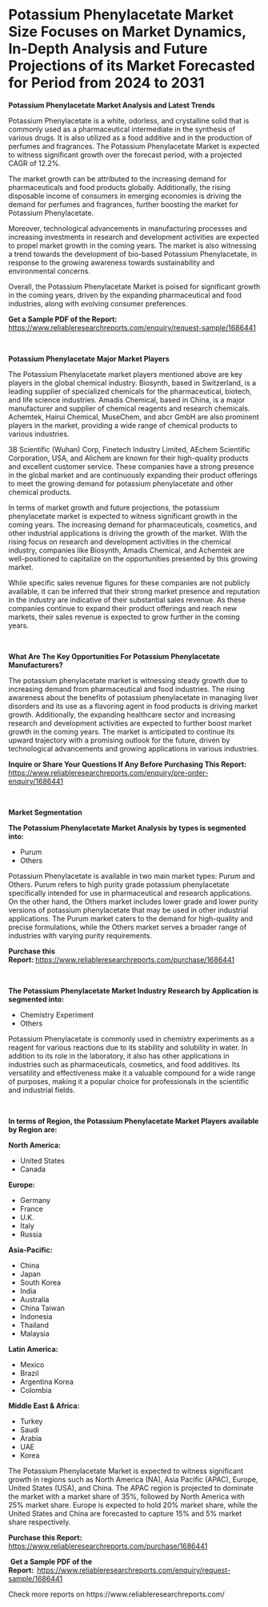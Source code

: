 <p><h1>Potassium Phenylacetate Market Size Focuses on Market Dynamics, In-Depth Analysis and Future Projections of its Market Forecasted for Period from 2024 to 2031</h1></p><p><strong>Potassium Phenylacetate Market Analysis and Latest Trends</strong></p>
<p><p>Potassium Phenylacetate is a white, odorless, and crystalline solid that is commonly used as a pharmaceutical intermediate in the synthesis of various drugs. It is also utilized as a food additive and in the production of perfumes and fragrances. The Potassium Phenylacetate Market is expected to witness significant growth over the forecast period, with a projected CAGR of 12.2%. </p><p>The market growth can be attributed to the increasing demand for pharmaceuticals and food products globally. Additionally, the rising disposable income of consumers in emerging economies is driving the demand for perfumes and fragrances, further boosting the market for Potassium Phenylacetate. </p><p>Moreover, technological advancements in manufacturing processes and increasing investments in research and development activities are expected to propel market growth in the coming years. The market is also witnessing a trend towards the development of bio-based Potassium Phenylacetate, in response to the growing awareness towards sustainability and environmental concerns.</p><p>Overall, the Potassium Phenylacetate Market is poised for significant growth in the coming years, driven by the expanding pharmaceutical and food industries, along with evolving consumer preferences.</p></p>
<p><strong>Get a Sample PDF of the Report:&nbsp;</strong> <a href="https://www.reliableresearchreports.com/enquiry/request-sample/1686441">https://www.reliableresearchreports.com/enquiry/request-sample/1686441</a></p>
<p>&nbsp;</p>
<p><strong>Potassium Phenylacetate Major Market Players</strong></p>
<p><p>The Potassium Phenylacetate market players mentioned above are key players in the global chemical industry. Biosynth, based in Switzerland, is a leading supplier of specialized chemicals for the pharmaceutical, biotech, and life science industries. Amadis Chemical, based in China, is a major manufacturer and supplier of chemical reagents and research chemicals. Achemtek, Hairui Chemical, MuseChem, and abcr GmbH are also prominent players in the market, providing a wide range of chemical products to various industries.</p><p>3B Scientific (Wuhan) Corp, Finetech Industry Limited, AEchem Scientific Corporation, USA, and Alichem are known for their high-quality products and excellent customer service. These companies have a strong presence in the global market and are continuously expanding their product offerings to meet the growing demand for potassium phenylacetate and other chemical products.</p><p>In terms of market growth and future projections, the potassium phenylacetate market is expected to witness significant growth in the coming years. The increasing demand for pharmaceuticals, cosmetics, and other industrial applications is driving the growth of the market. With the rising focus on research and development activities in the chemical industry, companies like Biosynth, Amadis Chemical, and Achemtek are well-positioned to capitalize on the opportunities presented by this growing market.</p><p>While specific sales revenue figures for these companies are not publicly available, it can be inferred that their strong market presence and reputation in the industry are indicative of their substantial sales revenue. As these companies continue to expand their product offerings and reach new markets, their sales revenue is expected to grow further in the coming years.</p></p>
<p>&nbsp;</p>
<p><strong>What Are The Key Opportunities For Potassium Phenylacetate Manufacturers?</strong></p>
<p><p>The potassium phenylacetate market is witnessing steady growth due to increasing demand from pharmaceutical and food industries. The rising awareness about the benefits of potassium phenylacetate in managing liver disorders and its use as a flavoring agent in food products is driving market growth. Additionally, the expanding healthcare sector and increasing research and development activities are expected to further boost market growth in the coming years. The market is anticipated to continue its upward trajectory with a promising outlook for the future, driven by technological advancements and growing applications in various industries.</p></p>
<p><strong>Inquire or Share Your Questions If Any Before Purchasing This Report:</strong> <a href="https://www.reliableresearchreports.com/enquiry/pre-order-enquiry/1686441">https://www.reliableresearchreports.com/enquiry/pre-order-enquiry/1686441</a></p>
<p>&nbsp;</p>
<p><strong>Market Segmentation</strong></p>
<p><strong>The Potassium Phenylacetate Market Analysis by types is segmented into:</strong></p>
<p><ul><li>Purum</li><li>Others</li></ul></p>
<p><p>Potassium Phenylacetate is available in two main market types: Purum and Others. Purum refers to high purity grade potassium phenylacetate specifically intended for use in pharmaceutical and research applications. On the other hand, the Others market includes lower grade and lower purity versions of potassium phenylacetate that may be used in other industrial applications. The Purum market caters to the demand for high-quality and precise formulations, while the Others market serves a broader range of industries with varying purity requirements.</p></p>
<p><strong>Purchase this Report:&nbsp;</strong><a href="https://www.reliableresearchreports.com/purchase/1686441">https://www.reliableresearchreports.com/purchase/1686441</a></p>
<p>&nbsp;</p>
<p><strong>The Potassium Phenylacetate Market Industry Research by Application is segmented into:</strong></p>
<p><ul><li>Chemistry Experiment</li><li>Others</li></ul></p>
<p><p>Potassium Phenylacetate is commonly used in chemistry experiments as a reagent for various reactions due to its stability and solubility in water. In addition to its role in the laboratory, it also has other applications in industries such as pharmaceuticals, cosmetics, and food additives. Its versatility and effectiveness make it a valuable compound for a wide range of purposes, making it a popular choice for professionals in the scientific and industrial fields.</p></p>
<p>&nbsp;</p>
<p><strong>In terms of Region, the Potassium Phenylacetate Market Players available by Region are:</strong></p>
<p>
    <p> <strong> North America: </strong>
        <ul>
            <li>United States</li>
            <li>Canada</li>
        </ul>
        </p> 
    <p> <strong> Europe: </strong>
        <ul>
            <li>Germany</li>
            <li>France</li>
            <li>U.K.</li>
            <li>Italy</li>
            <li>Russia</li>
        </ul>
        </p> 
    <p> <strong> Asia-Pacific: </strong>
        <ul>
            <li>China</li>
            <li>Japan</li>
            <li>South Korea</li>
            <li>India</li>
            <li>Australia</li>
            <li>China Taiwan</li>
            <li>Indonesia</li>
            <li>Thailand</li>
            <li>Malaysia</li>
        </ul>
        </p> 
    <p> <strong> Latin America: </strong>
        <ul>
            <li>Mexico</li>
            <li>Brazil</li>
            <li>Argentina Korea</li>
            <li>Colombia</li>
        </ul>
        </p> 
    <p> <strong> Middle East & Africa: </strong>
        <ul>
            <li>Turkey</li>
            <li>Saudi</li>
            <li>Arabia</li>
            <li>UAE</li>
            <li>Korea</li>
        </ul>
    </p>
    </p>
<p><p>The Potassium Phenylacetate Market is expected to witness significant growth in regions such as North America (NA), Asia Pacific (APAC), Europe, United States (USA), and China. The APAC region is projected to dominate the market with a market share of 35%, followed by North America with 25% market share. Europe is expected to hold 20% market share, while the United States and China are forecasted to capture 15% and 5% market share respectively.</p></p>
<p><strong>Purchase this Report: </strong><a href="https://www.reliableresearchreports.com/purchase/1686441">https://www.reliableresearchreports.com/purchase/1686441</a></p>
<p>&nbsp;<strong>Get a Sample PDF of the Report:&nbsp;&nbsp;</strong><a href="https://www.reliableresearchreports.com/enquiry/request-sample/1686441">https://www.reliableresearchreports.com/enquiry/request-sample/1686441</a></p>
<p><strong></strong></p>
<p>Check more reports on https://www.reliableresearchreports.com/</p>